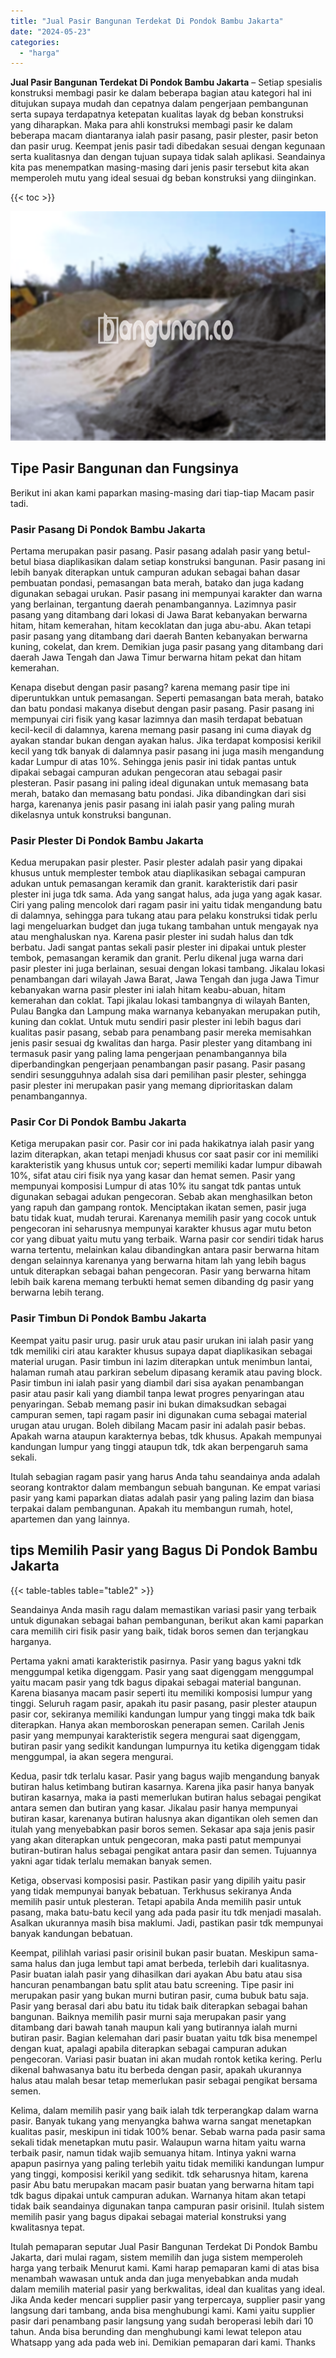 ```yaml
---
title: "Jual Pasir Bangunan Terdekat Di Pondok Bambu Jakarta"
date: "2024-05-23"
categories: 
  - "harga"
---
```


**Jual Pasir Bangunan Terdekat Di Pondok Bambu Jakarta** – Setiap spesialis konstruksi membagi pasir ke dalam beberapa bagian atau kategori hal ini ditujukan supaya mudah dan cepatnya dalam pengerjaan pembangunan serta supaya terdapatnya ketepatan kualitas layak dg beban konstruksi yang diharapkan. Maka para ahli konstruksi membagi pasir ke dalam beberapa macam diantaranya ialah pasir pasang, pasir plester, pasir beton dan pasir urug. Keempat jenis pasir tadi dibedakan sesuai dengan kegunaan serta kualitasnya dan dengan tujuan supaya tidak salah aplikasi. Seandainya kita pas menempatkan masing-masing dari jenis pasir tersebut kita akan memperoleh mutu yang ideal sesuai dg beban konstruksi yang diinginkan.

{{< toc >}}

![Jual Pasir Bangunan Terdekat Di Pondok Bambu Jakarta](/images/jual-pasir-bangunan-43.png)

## Tipe Pasir Bangunan dan Fungsinya

Berikut ini akan kami paparkan masing-masing dari tiap-tiap Macam pasir tadi.

### Pasir Pasang Di Pondok Bambu Jakarta

Pertama merupakan pasir pasang. Pasir pasang adalah pasir yang betul-betul biasa diaplikasikan dalam setiap konstruksi bangunan. Pasir pasang ini lebih banyak diterapkan untuk campuran adukan sebagai bahan dasar pembuatan pondasi, pemasangan bata merah, batako dan juga kadang digunakan sebagai urukan. Pasir pasang ini mempunyai karakter dan warna yang berlainan, tergantung daerah penambangannya. Lazimnya pasir pasang yang ditambang dari lokasi di Jawa Barat kebanyakan berwarna hitam, hitam kemerahan, hitam kecoklatan dan juga abu-abu. Akan tetapi pasir pasang yang ditambang dari daerah Banten kebanyakan berwarna kuning, cokelat, dan krem. Demikian juga pasir pasang yang ditambang dari daerah Jawa Tengah dan Jawa Timur berwarna hitam pekat dan hitam kemerahan.

Kenapa disebut dengan pasir pasang? karena memang pasir tipe ini diperuntukkan untuk pemasangan. Seperti pemasangan bata merah, batako dan batu pondasi makanya disebut dengan pasir pasang. Pasir pasang ini mempunyai ciri fisik yang kasar lazimnya dan masih terdapat bebatuan kecil-kecil di dalamnya, karena memang pasir pasang ini cuma diayak dg ayakan standar bukan dengan ayakan halus. Jika terdapat komposisi kerikil kecil yang tdk banyak di dalamnya pasir pasang ini juga masih mengandung kadar Lumpur di atas 10%. Sehingga jenis pasir ini tidak pantas untuk dipakai sebagai campuran adukan pengecoran atau sebagai pasir plesteran. Pasir pasang ini paling ideal digunakan untuk memasang bata merah, batako dan memasang batu pondasi. Jika dibandingkan dari sisi harga, karenanya jenis pasir pasang ini ialah pasir yang paling murah dikelasnya untuk konstruksi bangunan.

### Pasir Plester Di Pondok Bambu Jakarta

Kedua merupakan pasir plester. Pasir plester adalah pasir yang dipakai khusus untuk memplester tembok atau diaplikasikan sebagai campuran adukan untuk pemasangan keramik dan granit. karakteristik dari pasir plester ini juga tdk sama. Ada yang sangat halus, ada juga yang agak kasar. Ciri yang paling mencolok dari ragam pasir ini yaitu tidak mengandung batu di dalamnya, sehingga para tukang atau para pelaku konstruksi tidak perlu lagi mengeluarkan budget dan juga tukang tambahan untuk mengayak nya atau menghaluskan nya. Karena pasir plester ini sudah halus dan tdk berbatu. Jadi sangat pantas sekali pasir plester ini dipakai untuk plester tembok, pemasangan keramik dan granit. Perlu dikenal juga warna dari pasir plester ini juga berlainan, sesuai dengan lokasi tambang. Jikalau lokasi penambangan dari wilayah Jawa Barat, Jawa Tengah dan juga Jawa Timur kebanyakan warna pasir plester ini ialah hitam keabu-abuan, hitam kemerahan dan coklat. Tapi jikalau lokasi tambangnya di wilayah Banten, Pulau Bangka dan Lampung maka warnanya kebanyakan merupakan putih, kuning dan coklat. Untuk mutu sendiri pasir plester ini lebih bagus dari kualitas pasir pasang, sebab para penambang pasir mereka memisahkan jenis pasir sesuai dg kwalitas dan harga. Pasir plester yang ditambang ini termasuk pasir yang paling lama pengerjaan penambangannya bila diperbandingkan pengerjaan penambangan pasir pasang. Pasir pasang sendiri sesungguhnya adalah sisa dari pemilihan pasir plester, sehingga pasir plester ini merupakan pasir yang memang diprioritaskan dalam penambangannya.

### Pasir Cor Di Pondok Bambu Jakarta

Ketiga merupakan pasir cor. Pasir cor ini pada hakikatnya ialah pasir yang lazim diterapkan, akan tetapi menjadi khusus cor saat pasir cor ini memiliki karakteristik yang khusus untuk cor; seperti memiliki kadar lumpur dibawah 10%, sifat atau ciri fisik nya yang kasar dan hemat semen. Pasir yang mempunyai komposisi Lumpur di atas 10% itu sangat tdk pantas untuk digunakan sebagai adukan pengecoran. Sebab akan menghasilkan beton yang rapuh dan gampang rontok. Menciptakan ikatan semen, pasir juga batu tidak kuat, mudah terurai. Karenanya memilih pasir yang cocok untuk pengecoran ini seharusnya mempunyai karakter khusus agar mutu beton cor yang dibuat yaitu mutu yang terbaik. Warna pasir cor sendiri tidak harus warna tertentu, melainkan kalau dibandingkan antara pasir berwarna hitam dengan selainnya karenanya yang berwarna hitam lah yang lebih bagus untuk diterapkan sebagai bahan pengecoran. Pasir yang berwarna hitam lebih baik karena memang terbukti hemat semen dibanding dg pasir yang berwarna lebih terang.

### Pasir Timbun Di Pondok Bambu Jakarta

Keempat yaitu pasir urug. pasir uruk atau pasir urukan ini ialah pasir yang tdk memiliki ciri atau karakter khusus supaya dapat diaplikasikan sebagai material urugan. Pasir timbun ini lazim diterapkan untuk menimbun lantai, halaman rumah atau parkiran sebelum dipasang keramik atau paving block. Pasir timbun ini ialah pasir yang diambil dari sisa ayakan penambangan pasir atau pasir kali yang diambil tanpa lewat progres penyaringan atau penyaringan. Sebab memang pasir ini bukan dimaksudkan sebagai campuran semen, tapi ragam pasir ini digunakan cuma sebagai material urugan atau urugan. Boleh dibilang Macam pasir ini adalah pasir bebas. Apakah warna ataupun karakternya bebas, tdk khusus. Apakah mempunyai kandungan lumpur yang tinggi ataupun tdk, tdk akan berpengaruh sama sekali.

Itulah sebagian ragam pasir yang harus Anda tahu seandainya anda adalah seorang kontraktor dalam membangun sebuah bangunan. Ke empat variasi pasir yang kami paparkan diatas adalah pasir yang paling lazim dan biasa terpakai dalam pembangunan. Apakah itu membangun rumah, hotel, apartemen dan yang lainnya.

## tips Memilih Pasir yang Bagus Di Pondok Bambu Jakarta

{{< table-tables table="table2" >}}

Seandainya Anda masih ragu dalam memastikan variasi pasir yang terbaik untuk digunakan sebagai bahan pembangunan, berikut akan kami paparkan cara memilih ciri fisik pasir yang baik, tidak boros semen dan terjangkau harganya.

Pertama yakni amati karakteristik pasirnya. Pasir yang bagus yakni tdk menggumpal ketika digenggam. Pasir yang saat digenggam menggumpal yaitu macam pasir yang tdk bagus dipakai sebagai material bangunan. Karena biasanya macam pasir seperti itu memiliki komposisi lumpur yang tinggi. Seluruh ragam pasir, apakah itu pasir pasang, pasir plester ataupun pasir cor, sekiranya memiliki kandungan lumpur yang tinggi maka tdk baik diterapkan. Hanya akan memboroskan penerapan semen. Carilah Jenis pasir yang mempunyai karakteristik segera mengurai saat digenggam, butiran pasir yang sedikit kandungan lumpurnya itu ketika digenggam tidak menggumpal, ia akan segera mengurai.

Kedua, pasir tdk terlalu kasar. Pasir yang bagus wajib mengandung banyak butiran halus ketimbang butiran kasarnya. Karena jika pasir hanya banyak butiran kasarnya, maka ia pasti memerlukan butiran halus sebagai pengikat antara semen dan butiran yang kasar. Jikalau pasir hanya mempunyai butiran kasar, karenanya butiran halusnya akan digantikan oleh semen dan itulah yang menyebabkan pasir boros semen. Sekasar apa saja jenis pasir yang akan diterapkan untuk pengecoran, maka pasti patut mempunyai butiran-butiran halus sebagai pengikat antara pasir dan semen. Tujuannya yakni agar tidak terlalu memakan banyak semen.

Ketiga, observasi komposisi pasir. Pastikan pasir yang dipilih yaitu pasir yang tidak mempunyai banyak bebatuan. Terkhusus sekiranya Anda memilih pasir untuk plesteran. Tetapi apabila Anda memilih pasir untuk pasang, maka batu-batu kecil yang ada pada pasir itu tdk menjadi masalah. Asalkan ukurannya masih bisa maklumi. Jadi, pastikan pasir tdk mempunyai banyak kandungan bebatuan.

Keempat, pilihlah variasi pasir orisinil bukan pasir buatan. Meskipun sama-sama halus dan juga lembut tapi amat berbeda, terlebih dari kualitasnya. Pasir buatan ialah pasir yang dihasilkan dari ayakan Abu batu atau sisa hancuran penambangan batu split atau batu screening. Tipe pasir ini merupakan pasir yang bukan murni butiran pasir, cuma bubuk batu saja. Pasir yang berasal dari abu batu itu tidak baik diterapkan sebagai bahan bangunan. Baiknya memilih pasir murni saja merupakan pasir yang ditambang dari bawah tanah maupun kali yang butirannya ialah murni butiran pasir. Bagian kelemahan dari pasir buatan yaitu tdk bisa menempel dengan kuat, apalagi apabila diterapkan sebagai campuran adukan pengecoran. Variasi pasir buatan ini akan mudah rontok ketika kering. Perlu dikenal bahwasanya batu itu berbeda dengan pasir, apakah ukurannya halus atau malah besar tetap memerlukan pasir sebagai pengikat bersama semen.

Kelima, dalam memilih pasir yang baik ialah tdk terperangkap dalam warna pasir. Banyak tukang yang menyangka bahwa warna sangat menetapkan kualitas pasir, meskipun ini tidak 100% benar. Sebab warna pada pasir sama sekali tidak menetapkan mutu pasir. Walaupun warna hitam yaitu warna terbaik pasir, namun tidak wajib semuanya hitam. Intinya yakni warna apapun pasirnya yang paling terlebih yaitu tidak memiliki kandungan lumpur yang tinggi, komposisi kerikil yang sedikit. tdk seharusnya hitam, karena pasir Abu batu merupakan macam pasir buatan yang berwarna hitam tapi tdk bagus dipakai untuk campuran adukan. Warnanya hitam akan tetapi tidak baik seandainya digunakan tanpa campuran pasir orisinil. Itulah sistem memilih pasir yang bagus dipakai sebagai material konstruksi yang kwalitasnya tepat.

Itulah pemaparan seputar Jual Pasir Bangunan Terdekat Di Pondok Bambu Jakarta, dari mulai ragam, sistem memilih dan juga sistem memperoleh harga yang terbaik Menurut kami. Kami harap pemaparan kami di atas bisa menambah wawasan untuk anda dan juga menyebabkan anda mudah dalam memilih material pasir yang berkwalitas, ideal dan kualitas yang ideal. Jika Anda keder mencari supplier pasir yang terpercaya, supplier pasir yang langsung dari tambang, anda bisa menghubungi kami. Kami yaitu supplier pasir dari penambang pasir langsung yang sudah beroperasi lebih dari 10 tahun. Anda bisa berunding dan menghubungi kami lewat telepon atau Whatsapp yang ada pada web ini. Demikian pemaparan dari kami. Thanks
